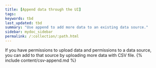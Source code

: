 ```yaml
---
title: [Append data through the UI]
tags:
keywords: tbd
last_updated: tbd
summary: "Use append to add more data to an existing data source."
sidebar: mydoc_sidebar
permalink: /:collection/:path.html
---
```

If you have permissions to upload data and permissions to a data source, you can add to that source by uploading more data with CSV file. {% include content/csv-append.md %}
